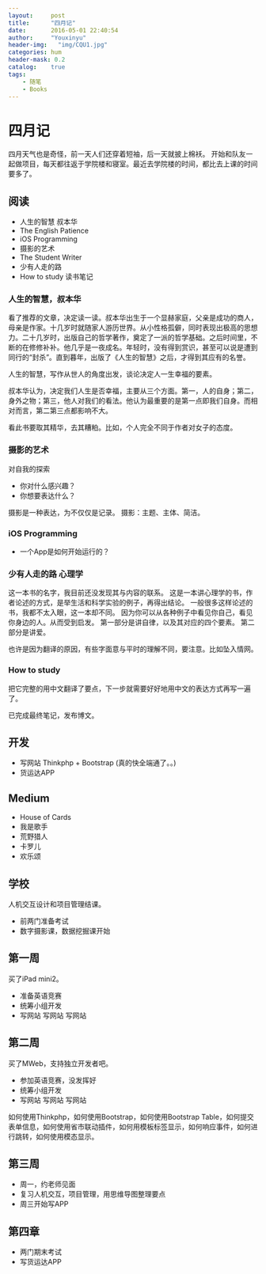 ```yaml
---
layout:     post
title:      "四月记"
date:       2016-05-01 22:40:54
author:     "Youxinyu"
header-img:   "img/CQU1.jpg"
categories: hum
header-mask: 0.2
catalog:    true
tags:
    - 随笔
    - Books
---
```


# 四月记

四月天气也是奇怪，前一天人们还穿着短袖，后一天就披上棉袄。
开始和队友一起做项目，每天都往返于学院楼和寝室。最近去学院楼的时间，都比去上课的时间要多了。

## 阅读
- 人生的智慧 叔本华
- The English Patience
- iOS Programming
- 摄影的艺术
- The Student Writer
- 少有人走的路
- How to study 读书笔记

### 人生的智慧，叔本华
看了推荐的文章，决定读一读。叔本华出生于一个显赫家庭，父亲是成功的商人，母亲是作家。十几岁时就随家人游历世界。从小性格孤僻，同时表现出极高的思想力。二十几岁时，出版自己的哲学著作，奠定了一派的哲学基础。之后时间里，不断的在修修补补。他几乎是一夜成名。年轻时，没有得到赏识，甚至可以说是遭到同行的“封杀”。直到暮年，出版了《人生的智慧》之后，才得到其应有的名誉。

人生的智慧，写作从世人的角度出发，谈论决定人一生幸福的要素。

叔本华认为，决定我们人生是否幸福，主要从三个方面。第一，人的自身；第二，身外之物；第三，他人对我们的看法。他认为最重要的是第一点即我们自身。而相对而言，第二第三点都影响不大。

看此书要取其精华，去其糟粕。比如，个人完全不同于作者对女子的态度。

### 摄影的艺术

对自我的探索

- 你对什么感兴趣？
- 你想要表达什么？

摄影是一种表达，为不仅仅是记录。
摄影：主题、主体、简洁。

### iOS Programming

- 一个App是如何开始运行的？

### 少有人走的路 心理学

这一本书的名字，我目前还没发现其与内容的联系。
这是一本讲心理学的书，作者论述的方式，是举生活和科学实验的例子，再得出结论。
一般很多这样论述的书，我都不太入眼，这一本却不同。
因为你可以从各种例子中看见你自己，看见你身边的人。从而受到启发。
第一部分是讲自律，以及其对应的四个要素。
第二部分是讲爱。

也许是因为翻译的原因，有些字面意与平时的理解不同，要注意。比如坠入情网。

### How to study 
把它完整的用中文翻译了要点，下一步就需要好好地用中文的表达方式再写一遍了。

已完成最终笔记，发布博文。

## 开发
- 写网站 Thinkphp + Bootstrap (真的快全端通了。。)
- 货运达APP

## Medium 
- House of Cards 
- 我是歌手
- 荒野猎人
- 卡罗儿
- 欢乐颂

## 学校

人机交互设计和项目管理结课。

- 前两门准备考试
- 数字摄影课，数据挖掘课开始

## 第一周
买了iPad mini2。

- 准备英语竞赛
- 统筹小组开发
- 写网站 写网站 写网站

## 第二周
买了MWeb，支持独立开发者吧。

- 参加英语竞赛，没发挥好
- 统筹小组开发
- 写网站 写网站 写网站

如何使用Thinkphp，如何使用Bootstrap，如何使用Bootstrap Table，如何提交表单信息，如何使用省市联动插件，如何用模板标签显示，如何响应事件，如何进行跳转，如何使用模态显示。

## 第三周
- 周一，约老师见面
- 复习人机交互，项目管理，用思维导图整理要点
- 周三开始写APP

## 第四章
- 两门期末考试
- 写货运达APP





